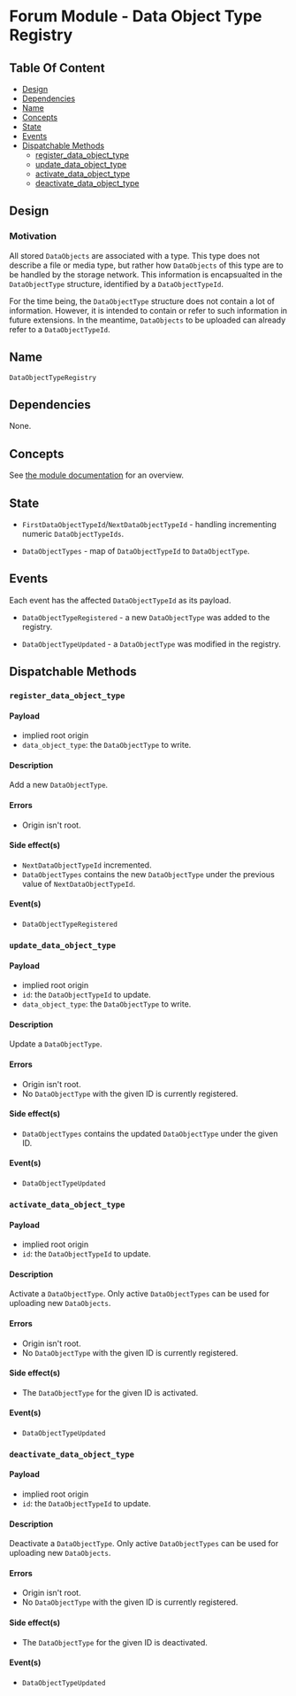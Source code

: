 
# Forum Module - Data Object Type Registry

## Table Of Content

- [Design](#design)
- [Dependencies](#dependencies)
- [Name](#name)
- [Concepts](#concepts)
- [State](#state)
- [Events](#events)
- [Dispatchable Methods](#dispatchable-methods)
  - [register_data_object_type](#register_data_object_type)
  - [update_data_object_type](#update_data_object_type)
  - [activate_data_object_type](#activate_data_object_type)
  - [deactivate_data_object_type](#deactivate_data_object_type)

## Design

### Motivation

All stored `DataObjects` are associated with a type. This type does not describe
a file or media type, but rather how `DataObjects` of this type are to be
handled by the storage network. This information is encapsualted in the
`DataObjectType` structure, identified by a `DataObjectTypeId`.

For the time being, the `DataObjectType` structure does not contain a lot of
information. However, it is intended to contain or refer to such information
in future extensions. In the meantime, `DataObjects` to be uploaded can already
refer to a `DataObjectTypeId`.

## Name

`DataObjectTypeRegistry`

## Dependencies

None.

## Concepts

See [the module documentation](./storage-module.md#concepts) for an overview.

## State

- `FirstDataObjectTypeId`/`NextDataObjectTypeId` - handling incrementing numeric
  `DataObjectTypeIds`.

- `DataObjectTypes` - map of `DataObjectTypeId` to `DataObjectType`.

## Events

Each event has the affected `DataObjectTypeId` as its payload.

- `DataObjectTypeRegistered` - a new `DataObjectType` was added to the registry.

- `DataObjectTypeUpdated` - a `DataObjectType` was modified in the registry.

## Dispatchable Methods

### `register_data_object_type`

#### Payload

- implied root origin
- `data_object_type`: the `DataObjectType` to write.

#### Description

Add a new `DataObjectType`.

#### Errors

- Origin isn't root.

#### Side effect(s)

- `NextDataObjectTypeId` incremented.
- `DataObjectTypes` contains the new `DataObjectType` under the previous
  value of `NextDataObjectTypeId`.

#### Event(s)

- `DataObjectTypeRegistered`

### `update_data_object_type`

#### Payload

- implied root origin
- `id`: the `DataObjectTypeId` to update.
- `data_object_type`: the `DataObjectType` to write.

#### Description

Update a `DataObjectType`.

#### Errors

- Origin isn't root.
- No `DataObjectType` with the given ID is currently registered.

#### Side effect(s)

- `DataObjectTypes` contains the updated `DataObjectType` under the given
  ID.

#### Event(s)

- `DataObjectTypeUpdated`

### `activate_data_object_type`

#### Payload

- implied root origin
- `id`: the `DataObjectTypeId` to update.

#### Description

Activate a `DataObjectType`. Only active `DataObjectTypes` can be used for
uploading new `DataObjects`.

#### Errors

- Origin isn't root.
- No `DataObjectType` with the given ID is currently registered.

#### Side effect(s)

- The `DataObjectType` for the given ID is activated.

#### Event(s)

- `DataObjectTypeUpdated`

### `deactivate_data_object_type`

#### Payload

- implied root origin
- `id`: the `DataObjectTypeId` to update.

#### Description

Deactivate a `DataObjectType`. Only active `DataObjectTypes` can be used for
uploading new `DataObjects`.

#### Errors

- Origin isn't root.
- No `DataObjectType` with the given ID is currently registered.

#### Side effect(s)

- The `DataObjectType` for the given ID is deactivated.

#### Event(s)

- `DataObjectTypeUpdated`

